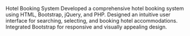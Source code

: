 Hotel Booking System
Developed a comprehensive hotel booking system using HTML, Bootstrap, jQuery,
and PHP. Designed an intuitive user interface for searching, selecting, and
booking hotel accommodations. Integrated Bootstrap for responsive and visually
appealing design.
